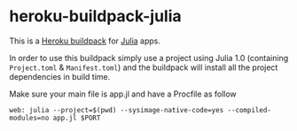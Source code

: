heroku-buildpack-julia
======================

This is a [Heroku buildpack](https://devcenter.heroku.com/articles/buildpacks) for [Julia](http://julialang.org) apps.

In order to use this buildpack simply use a project using Julia 1.0 (containing `Project.toml` & `Manifest.toml`) and the buildpack will install all the project dependencies in build time.

Make sure your main file is app.jl and have a Procfile as follow
```
web: julia --project=$(pwd) --sysimage-native-code=yes --compiled-modules=no app.jl $PORT
```
